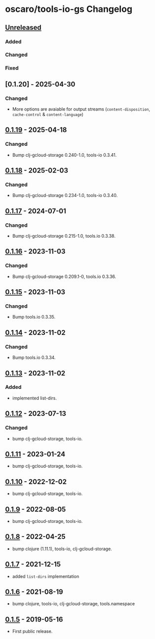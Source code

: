 # oscaro/tools-io-gs Changelog

## [Unreleased]

### Added

### Changed


### Fixed


## [0.1.20] - 2025-04-30
### Changed
* More options are avaiable for output streams (`content-disposition`, `cache-control` & `content-language`)

## [0.1.19] - 2025-04-18
### Changed
* Bump clj-gcloud-storage 0.240-1.0, tools-io 0.3.41.

## [0.1.18] - 2025-02-03
### Changed
* Bump clj-gcloud-storage 0.234-1.0, tools-io 0.3.40.

## [0.1.17] - 2024-07-01
### Changed
* Bump clj-gcloud-storage 0.215-1.0, tools.io 0.3.38.

## [0.1.16] - 2023-11-03
### Changed
* Bump clj-gcloud-storage 0.209.1-0, tools.io 0.3.36.

## [0.1.15] - 2023-11-03
### Changed
* Bump tools.io 0.3.35.

## [0.1.14] - 2023-11-02
### Changed
* Bump tools.io 0.3.34.

## [0.1.13] - 2023-11-02
### Added
* implemented list-dirs.

## [0.1.12] - 2023-07-13
### Changed
* bump clj-gcloud-storage, tools-io.

## [0.1.11] - 2023-01-24
* bump clj-gcloud-storage, tools-io.

## [0.1.10] - 2022-12-02
* bump clj-gcloud-storage, tools-io.

## [0.1.9] - 2022-08-05
* bump clj-gcloud-storage, tools-io.

## [0.1.8] - 2022-04-25
* bump clojure (1.11.1), tools-io, clj-gcloud-storage.

## [0.1.7] - 2021-12-15
* added `list-dirs` implementation

## [0.1.6] - 2021-08-19
* bump clojure, tools-io, clj-gcloud-storage, tools.namespace

## [0.1.5] - 2019-05-16
* First public release.

[Unreleased]: https://github.com/oscaro/tools-io-gs/-/compare/0.1.19...devel
[0.1.19]: https://github.com/oscaro/tools-io-gs/-/compare/0.1.18...0.1.19
[0.1.18]: https://github.com/oscaro/tools-io-gs/-/compare/0.1.17...0.1.18
[0.1.17]: https://github.com/oscaro/tools-io-gs/-/compare/0.1.16...0.1.17
[0.1.16]: https://github.com/oscaro/tools-io-gs/-/compare/0.1.15...0.1.16
[0.1.15]: https://github.com/oscaro/tools-io-gs/-/compare/0.1.14...0.1.15
[0.1.14]: https://github.com/oscaro/tools-io-gs/-/compare/0.1.13...0.1.14
[0.1.13]: https://github.com/oscaro/tools-io-gs/-/compare/0.1.12...0.1.13
[0.1.12]: https://github.com/oscaro/tools-io-gs/-/compare/0.1.11...0.1.12
[0.1.11]: https://github.com/oscaro/tools-io-gs/-/compare/0.1.10...0.1.11
[0.1.10]: https://github.com/oscaro/tools-io-gs/-/compare/0.1.9...0.1.10
[0.1.9]: https://github.com/oscaro/tools-io-gs/-/compare/0.1.8...0.1.9
[0.1.8]: https://github.com/oscaro/tools-io-gs/-/compare/0.1.7...0.1.8
[0.1.7]: https://github.com/oscaro/tools-io-gs/-/compare/0.1.6...0.1.7
[0.1.6]: https://github.com/oscaro/tools-io-gs/-/compare/0.1.5...0.1.6
[0.1.5]: https://github.com/oscaro/tools-io-gs/releases/tag/0.1.5
